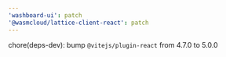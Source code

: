 ```yaml
---
'washboard-ui': patch
'@wasmcloud/lattice-client-react': patch
---
```


chore(deps-dev): bump `@vitejs/plugin-react` from 4.7.0 to 5.0.0
